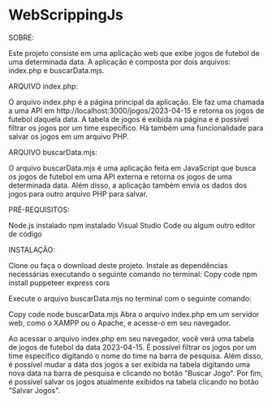 # WebScrippingJs
SOBRE:

Este projeto consiste em uma aplicação web que exibe jogos de futebol de uma determinada data. A aplicação é composta por dois arquivos: index.php e buscarData.mjs.

ARQUIVO index.php:

O arquivo index.php é a página principal da aplicação. Ele faz uma chamada a uma API em http://localhost:3000/jogos/2023-04-15 e retorna os jogos de futebol daquela data. A tabela de jogos é exibida na página e é possível filtrar os jogos por um time específico. Há também uma funcionalidade para salvar os jogos em um arquivo PHP.

ARQUIVO buscarData.mjs:

O arquivo buscarData.mjs é uma aplicação feita em JavaScript que busca os jogos de futebol em uma API externa e retorna os jogos de uma determinada data. Além disso, a aplicação também envia os dados dos jogos para outro arquivo PHP para salvar.

PRÉ-REQUISITOS:

Node.js instalado
npm instalado
Visual Studio Code ou algum outro editor de código

INSTALAÇÃO:

Clone ou faça o download deste projeto.
Instale as dependências necessárias executando o seguinte comando no terminal:
Copy code
npm install puppeteer express cors

Execute o arquivo buscarData.mjs no terminal com o seguinte comando:

Copy code
node buscarData.mjs
Abra o arquivo index.php em um servidor web, como o XAMPP ou o Apache, e acesse-o em seu navegador.


Ao acessar o arquivo index.php em seu navegador, você verá uma tabela de jogos de futebol da data 2023-04-15. É possível filtrar os jogos por um time específico digitando o nome do time na barra de pesquisa. Além disso, é possível mudar a data dos jogos a ser exibida na tabela digitando uma nova data na barra de pesquisa e clicando no botão "Buscar Jogo". Por fim, é possível salvar os jogos atualmente exibidos na tabela clicando no botão "Salvar Jogos".
